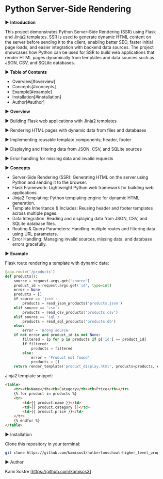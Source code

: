 # Python Server-Side Rendering

▶ **Introduction**

This project demonstrates Python Server-Side Rendering (SSR) using Flask and Jinja2 templates. SSR is used to generate dynamic HTML content on the server before sending it to the client, enabling better SEO, faster initial page loads, and easier integration with backend data sources. The project showcases how Python can be used for SSR to build web applications that render HTML pages dynamically from templates and data sources such as JSON, CSV, and SQLite databases.

▶ **Table of Contents**

- Overview[#overview]
- Concepts[#concepts]
- Example[#example]
- Installation[#installation]
- Author[#author]

▶ **Overview**

► Building Flask web applications with Jinja2 templates

► Rendering HTML pages with dynamic data from files and databases

► Implementing reusable template components; header, footer

► Displaying and filtering data from JSON, CSV, and SQLite sources

► Error handling for missing data and invalid requests

▶ **Concepts**

- Server-Side Rendering (SSR): Generating HTML on the server using Python and sending it to the browser.
- Flask Framework: Lightweight Python web framework for building web applications.
- Jinja2 Templating: Python templating engine for dynamic HTML generation.
- Template Inheritance & Includes: Reusing header and footer templates across multiple pages.
- Data Integration: Reading and displaying data from JSON, CSV, and SQLite database files.
- Routing & Query Parameters: Handling multiple routes and filtering data using URL parameters.
- Error Handling: Managing invalid sources, missing data, and database errors gracefully.

▶ **Example**

Flask route rendering a template with dynamic data:

```python
@app.route('/products')
def products():
    source = request.args.get('source')
    product_id = request.args.get('id', type=int)
    error = None
    products = []
    if source == 'json':
        products = read_json_products('products.json')
    elif source == 'csv':
        products = read_csv_products('products.csv')
    elif source == 'sql':
        products = read_sql_products('products.db')
    else:
        error = 'Wrong source'
    if not error and product_id is not None:
        filtered = [p for p in products if p['id'] == product_id]
        if filtered:
            products = filtered
        else:
            error = 'Product not found'
            products = []
    return render_template('product_display.html', products=products, error=error)
```

Jinja2 template snippet:

```html
<table>
    <tr><th>Name</th><th>Category</th><th>Price</th></tr>
    {% for product in products %}
    <tr>
        <td>{{ product.name }}</td>
        <td>{{ product.category }}</td>
        <td>{{ product.price }}</td>
    </tr>
    {% endfor %}
</table>
```

▶ Installation

Clone this repository in your terminal:

```bash
git clone https://github.com/kamisos3/holbertonschool-higher_level_programming/tree/main/python-server_side_rendering
```

▶ Author

Kami Sostre [https://github.com/kamisos3]